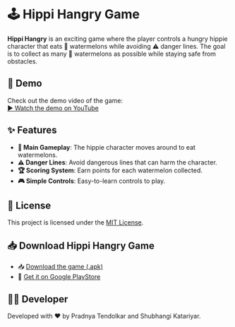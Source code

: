 # 🕹️ Hippi Hangry Game  

**Hippi Hangry** is an exciting game where the player controls a hungry hippie character that eats 🍉 watermelons while avoiding ⚠️ danger lines. The goal is to collect as many 🍉 watermelons as possible while staying safe from obstacles.

## 🎥 Demo  

Check out the demo video of the game:  
[▶️ Watch the demo on YouTube](https://youtube.com/shorts/TC2j8moP46k?feature=share)  

## ✨ Features  

- **🍉 Main Gameplay**: The hippie character moves around to eat watermelons.  
- **⚠️ Danger Lines**: Avoid dangerous lines that can harm the character.  
- **🏆 Scoring System**: Earn points for each watermelon collected.  
- **🎮 Simple Controls**: Easy-to-learn controls to play.


## 📜 License
This project is licensed under the [MIT License](LICENSE).


## 📥 Download Hippi Hangry Game
- 📥 [Download the game (.apk)](https://drive.google.com/drive/folders/1iG3p8rvlDdTxyW6VA08q_mMHPrqaoTSK?usp=sharing)
- 📱 [Get it on Google PlayStore](https://play.google.com/store/apps/details?id=com.Teknack.HippiHangry&pli=1)


## 👩‍💻 Developer
Developed with ❤️ by Pradnya Tendolkar and Shubhangi Katariyar.
